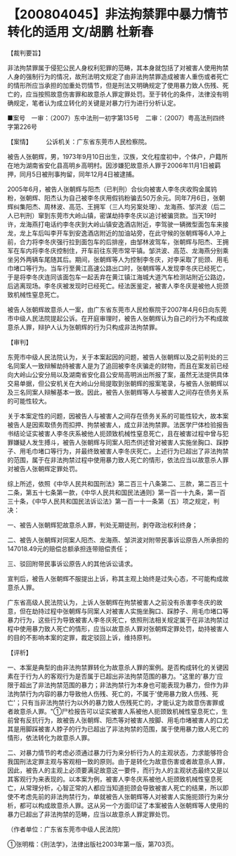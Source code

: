 # 【200804045】非法拘禁罪中暴力情节转化的适用 文/胡鹏 杜新春

【裁判要旨】

非法拘禁罪属于侵犯公民人身权利犯罪的范畴，其本身就包括了对被害人使用拘禁人身的强制行为的情况，故刑法明文规定了由非法拘禁罪造成被害人重伤或者死亡的情形所应当承担的加重处罚情节，但是刑法又明确规定了使用暴力致人伤残、死亡的，应当按照故意伤害罪和故意杀人罪定罪处罚。至于转化的条件，法律没有明确规定，笔者认为成立转化的关键是对暴力行为进行分析认定。

■案号　一审：（2007）东中法刑一初字第135号　二审：（2007）粤高法刑四终字第226号

【案情】 　　公诉机关：广东省东莞市人民检察院。

被告人张朝辉，男，1973年9月10日出生，汉族，文化程度初中，个体户，户籍所在地为湖南省安化县高明乡高明村。因涉嫌犯故意杀人罪于2006年11月1日被羁押，同月5日被刑事拘留，同年12月4日被逮捕。

2005年6月，被告人张朝辉与阳杰（已判刑）合伙向被害人李冬庆收购金属钨粉，张朝辉、阳杰认为自己被李冬庆用假钨粉骗去50万余元。同年7月6日，张朝辉纠集阳杰、周林波、高范、王拥军（三人均另案处理）、龙海燕、邹洪波（后二人已判刑）窜到东莞市大岭山镇，密谋劫持李冬庆以追讨被骗货款。当天19时许，龙海燕打电话约李冬庆到大岭山镇安逸酒店附近，李驾驶一辆微型面包车来接龙，龙上车后叫李开车到安逸酒店附近的加油站旁，在此守候的张朝辉等6人冲上前，合力将李冬庆强行拉到面包车的后排座，由邹林波驾车，张朝辉与阳杰、王拥军在车内将李冬庆控制住，开车前往东莞市常平镇。邹洪波、高范、龙海燕分别乘坐另外两辆车尾随其后。期间，张朝辉等人为控制李冬庆，对李采取了扼颈、用毛巾堵口等行为。当车行至黄江高速公路出口时，张朝辉等人发现李冬庆已经死亡，于是将李冬庆连同该面包车一起丢弃在黄江镇江海城大道汽车检测站附近公路边，后逃离现场。李冬庆被发现时已经死亡。经法医鉴定，被害人李冬庆是被他人扼颈致机械性窒息死亡。

被告人张朝辉故意杀人一案，由广东省东莞市人民检察院于2007年4月6日向东莞市中级人民法院提起公诉。在开庭审理时，被告人张朝辉认为自己的行为不构成故意杀人罪，辩护人认为张朝辉的行为只构成非法拘禁罪。

【审判】

东莞市中级人民法院认为，关于本案起因的问题，被告人张朝辉以及之前判处的三名同案人一致辩解劫持被害人是为了追回被李冬庆骗走的财物，而且在案发前已经向大岭山公安分局以及湖南省安化县公安局高明派出所报了案，虽然无法提供具体交易单据，但公安机关在大岭山分局提取到张朝辉的报案笔录，与被告人张朝辉以及三名同案人辩解基本一致。因此，被告人张朝辉等人与被害人之间存在债务关系的可能性较大。

关于本案定性的问题，因被告人与被害人之间存在债务关系的可能性较大，故本案被告人是因索取债务而扣押、拘禁被害人，成立非法拘禁罪。法医学尸体检验报告书结论证实被害人李冬庆系被他人扼颈致机械性窒息死亡，且在被害过程中曾与犯罪嫌疑人发生搏斗，被告人张朝辉与同案人阳杰供述曾对被害人实施坐胸口、踩脖子、用毛巾堵口等行为，并最终致被害人李冬庆死亡。上述行为已超出了非法拘禁的范围，属于在非法拘禁过程中使用暴力致人死亡的情形，依法应当以故意杀人罪对被告人张朝辉定罪处罚。

综上所述，依照《中华人民共和国刑法》第二百三十八条第二、三款，第二百三十二条，第五十七条第一款，《中华人民共和国民法通则》第一百一十九条，第一百三十条，《中华人民共和国民法诉讼法》第一百一十一条第（五）项之规定，判决：

一、被告人张朝辉犯故意杀人罪，判处无期徒刑，剥夺政治权利终身；

二、被告人张朝辉对同案人阳杰、龙海燕、邹洪波对附带民事诉讼原告人所承担的147018.49元的赔偿总额承担连带赔偿责任；

三、驳回附带民事诉讼原告人的其他诉讼请求。

宣判后，被告人张朝辉不服提出上诉，称其主观上始终是过失心态，不可能构成故意杀人罪。

广东省高级人民法院认为，上诉人张朝辉在拘禁被害人之前没有杀害李冬庆的故意，但在劫持过程中张朝辉与同案人对被害人实施坐胸口、踩脖子、用毛巾堵口等暴力行为，这些行为导致被害人李冬庆死亡，依照刑法相关规定属于在非法拘禁过程中使用暴力致人死亡的情形，应当以故意杀人罪对张朝辉定罪处罚，劫持被害人的目的不影响本案的定罪，裁定驳回上诉，维持原判。

【评析】

一、本案是典型的由非法拘禁罪转化为故意杀人罪的案例。是否构成转化的关键因素在于行为人的客观行为是否属于已超出非法拘禁范围的暴力。"这里的'暴力'应限于超出了非法拘禁范围的暴力；非法拘禁行为本身也可能表现为暴力，但作为非法拘禁行为内容的暴力导致他人伤残、死亡的，不属于'使用暴力致人伤残、死亡'；只有当非法拘禁行为以外的暴力致人伤残死亡的，才能认定为故意伤害罪或者故意杀人罪。"①尸检报告可以证实被害人系被他人扼颈致机械性窒息死亡，生前曾有反抗行为，故被告人张朝辉、阳杰等对被害人按脚、用毛巾堵被害人的口尤其是用脚踩被害人脖子的行为已超出了非法拘禁的范围，属于使用暴力致人死亡的情形，依法转化为故意杀人罪。

二、对暴力情节的考虑必须通过暴力行为来分析行为人的主观状态，力求能够符合我国刑法定罪主观与客观相一致的原则。由于是转化为故意伤害或者故意杀人罪，因此，被告人的主观上必须要满足故意这一要件，而行为人的主观状态最终又是以其客观行为来表现的。以本案为例，被害人李冬庆系被他人扼颈致机械性窒息死亡，从常理分析，心智正常的人都应当知道扼颈会导致被害人死亡的结果，所以即使不考虑先前的非法拘禁行为，单就被告人张朝辉等人对被害人实施扼颈行为来分析，都可以构成故意杀人罪。这从另一个方面印证了本案被告人张朝辉等人使用的暴力已超出了非法拘禁的范畴，应当以故意杀人罪定罪处罚。

（作者单位：广东省东莞市中级人民法院）

①张明楷：《刑法学》，法律出版社2003年第一版，第703页。